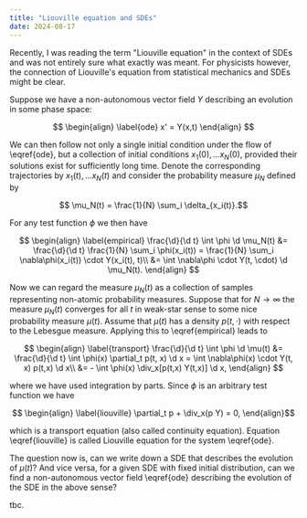```yaml
---
title: "Liouville equation and SDEs"
date: 2024-08-17
---
```


Recently, I was reading the term "Liouville equation" in the context of SDEs and was not entirely sure what exactly was meant.
For physicists however, the connection of Liouville's equation from statistical mechanics and SDEs might be clear. 

Suppose we have a non-autonomous vector field $Y$ describing an evolution in some phase space:

$$ \begin{align}
	\label{ode}
	x' = Y(x,t)
\end{align} 
$$

We can then follow not only a single initial condition under the flow of \eqref{ode}, but a collection of initial conditions $x_1(0), \dots x_N(0)$, provided their solutions exist for sufficiently long time. Denote the corresponding trajectories by $x_1(t), \dots x_N(t)$ and consider the probability measure $\mu_N$ defined by 

$$ \mu_N(t) = \frac{1}{N} \sum_i \delta_{x_i(t)}.$$

For any test function $\phi$ we then have

$$ \begin{align}
\label{empirical}
	\frac{\d}{\d t} \int \phi \d \mu_N(t) &= \frac{\d}{\d t} \frac{1}{N} \sum_i \phi(x_i(t)) =  \frac{1}{N} \sum_i \nabla\phi(x_i(t)) \cdot Y(x_i(t), t)\\
	&= \int \nabla\phi \cdot Y(t, \cdot) \d \mu_N(t).
\end{align} 
$$

Now we can regard the measure $\mu_N(t)$ as a collection of samples representing non-atomic probability measures.
Suppose that for $N \to \infty$ the measure $\mu_N(t)$ converges for all $t$ in weak-star sense to some nice probability measure $\mu(t)$. Assume that $\mu(t)$ has a density $p(t, \cdot)$ with respect to the Lebesgue measure. Applying this to \eqref{empirical} leads to

$$ \begin{align}
\label{transport}
	\frac{\d}{\d t} \int \phi \d \mu(t) &= \frac{\d}{\d t} \int \phi(x) \partial_t p(t, x) \d x = \int \nabla\phi(x) \cdot Y(t, x) p(t,x) \d x\\
	&= - \int \phi(x) \div_x[p(t,x) Y(t,x)] \d x,
\end{align} 
$$

where we have used integration by parts. Since $\phi$ is an arbitrary test function we have

$$ \begin{align} 
\label{liouville}
\partial_t p + \div_x(p Y) = 0,
\end{align}$$

which is a transport equation (also called continuity equation). Equation \eqref{liouville} is called Liouville equation for the system \eqref{ode}.

The question now is, can we write down a SDE that describes the evolution of $\mu(t)$? And vice versa, for a given SDE with fixed initial distribution, can we find a non-autonomous vector field \eqref{ode} describing the evolution of the SDE in the above sense?

tbc.